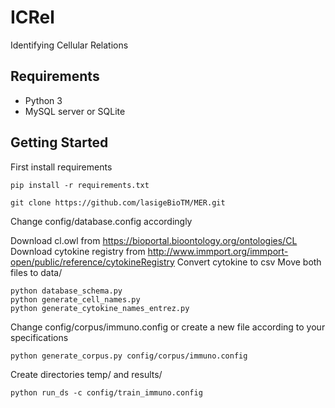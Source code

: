 # ICRel
Identifying Cellular Relations

## Requirements
* Python 3
* MySQL server or SQLite


## Getting Started

First install requirements
```
pip install -r requirements.txt
```

```
git clone https://github.com/lasigeBioTM/MER.git
```
Change config/database.config accordingly

Download cl.owl from https://bioportal.bioontology.org/ontologies/CL
Download cytokine registry from http://www.immport.org/immport-open/public/reference/cytokineRegistry
Convert cytokine to csv
Move both files to data/

```
python database_schema.py
python generate_cell_names.py
python generate_cytokine_names_entrez.py
```

Change config/corpus/immuno.config or create a new file according to your specifications

```
python generate_corpus.py config/corpus/immuno.config
```

Create directories temp/ and results/

```
python run_ds -c config/train_immuno.config
```
